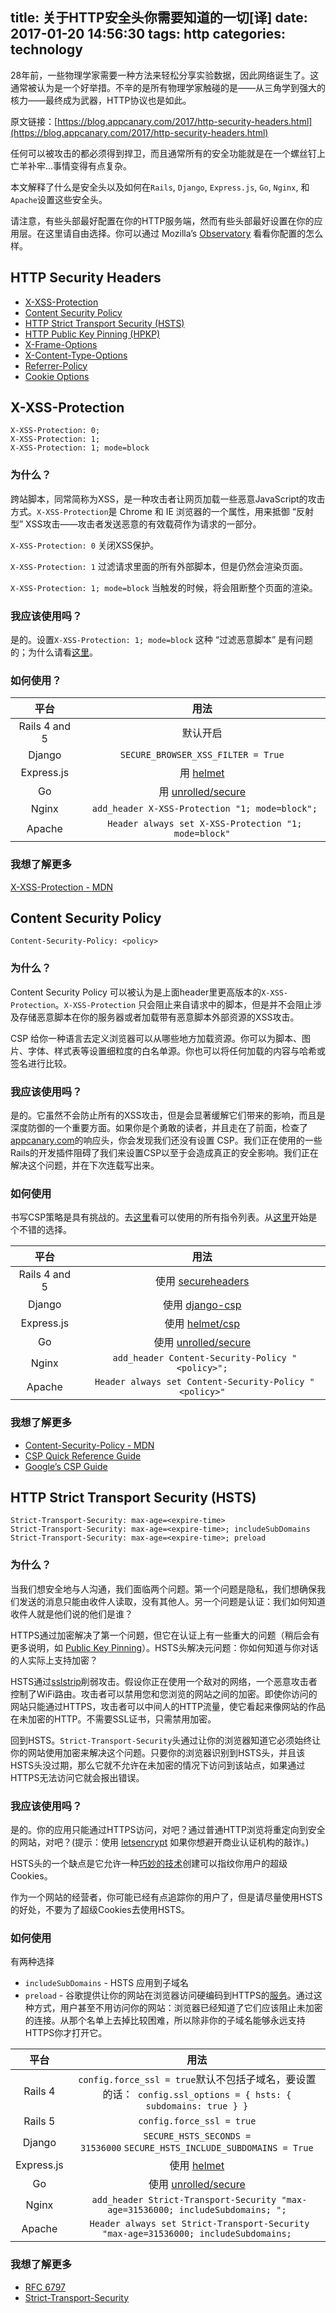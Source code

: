 title: 关于HTTP安全头你需要知道的一切[译]
date: 2017-01-20 14:56:30
tags: http
categories: technology
---

28年前，一些物理学家需要一种方法来轻松分享实验数据，因此网络诞生了。这通常被认为是一个好举措。不辛的是所有物理学家触碰的是——从三角学到强大的核力——最终成为武器，HTTP协议也是如此。

<!-- more -->

原文链接：[https://blog.appcanary.com/2017/http-security-headers.html](https://blog.appcanary.com/2017/http-security-headers.html)


任何可以被攻击的都必须得到捍卫，而且通常所有的安全功能就是在一个螺丝钉上亡羊补牢...事情变得有点复杂。

本文解释了什么是安全头以及如何在`Rails`, `Django`, `Express.js`, `Go`, `Nginx`, 和 `Apache`设置这些安全头。

请注意，有些头部最好配置在你的HTTP服务端，然而有些头部最好设置在你的应用层。在这里请自由选择。你可以通过 Mozilla’s [Observatory](https://observatory.mozilla.org/analyze.html?host=w3cboy.com) 看看你配置的怎么样。

## HTTP Security Headers

- [X-XSS-Protection](#x-xss-protection)
- [Content Security Policy](#content-security-policy)
- [HTTP Strict Transport Security (HSTS)](#http-strict-transport-security-hsts)
- [HTTP Public Key Pinning (HPKP)](#http-public-key-pinning-hpkp)
- [X-Frame-Options](#x-frame-options)
- [X-Content-Type-Options](#x-content-type-options)
- [Referrer-Policy](#referrer-policy)
- [Cookie Options](#cookie-options)



## X-XSS-Protection

```
X-XSS-Protection: 0;
X-XSS-Protection: 1;
X-XSS-Protection: 1; mode=block
```

### 为什么？

跨站脚本，同常简称为XSS，是一种攻击者让网页加载一些恶意JavaScript的攻击方式。`X-XSS-Protection`是 Chrome 和 IE 浏览器的一个属性，用来抵御 “反射型” XSS攻击——攻击者发送恶意的有效载荷作为请求的一部分。



`X-XSS-Protection: 0` 关闭XSS保护。

`X-XSS-Protection: 1`  过滤请求里面的所有外部脚本，但是仍然会渲染页面。

`X-XSS-Protection: 1; mode=block` 当触发的时候，将会阻断整个页面的渲染。



### 我应该使用吗？

是的。设置`X-XSS-Protection: 1; mode=block` 这种 “过滤恶意脚本” 是有问题的；为什么请看[这里](http://blog.innerht.ml/the-misunderstood-x-xss-protection/)。

### 如何使用？

|      平台       |                    用法                    |
| :-----------: | :--------------------------------------: |
| Rails 4 and 5 |                   默认开启                   |
|    Django     |    `SECURE_BROWSER_XSS_FILTER = True`    |
|  Express.js   | 用 [helmet](https://helmetjs.github.io/docs/xss-filter/) |
|      Go       | 用 [unrolled/secure](https://github.com/unrolled/secure) |
|     Nginx     | ` add_header X-XSS-Protection "1; mode=block";` |
|    Apache     | ` Header always set X-XSS-Protection "1; mode=block"` |



### 我想了解更多

[X-XSS-Protection - MDN](https://developer.mozilla.org/en-US/docs/Web/HTTP/Headers/X-XSS-Protection)



## Content Security Policy

```
Content-Security-Policy: <policy>
```



### 为什么？

Content Security Policy 可以被认为是上面header里更高版本的`X-XSS-Protection`。`X-XSS-Protection` 只会阻止来自请求中的脚本，但是并不会阻止涉及存储恶意脚本在你的服务器或者加载带有恶意脚本外部资源的XSS攻击。

CSP 给你一种语言去定义浏览器可以从哪些地方加载资源。你可以为脚本、图片、字体、样式表等设置细粒度的白名单源。你也可以将任何加载的内容与哈希或签名进行比较。

### 我应该使用吗？

是的。它虽然不会防止所有的XSS攻击，但是会显著缓解它们带来的影响，而且是深度防御的一个重要方面。如果你是个勇敢的读者，并且走在了前面，检查了[appcanary.com](https://appcanary.com/)的响应头，你会发现我们还没有设置 CSP。我们正在使用的一些Rails的开发插件阻碍了我们来设置CSP以至于会造成真正的安全影响。我们正在解决这个问题，并在下次连载写出来。

### 如何使用

书写CSP策略是具有挑战的。去[这里](https://developer.mozilla.org/zh-CN/docs/Web/HTTP/Headers/Content-Security-Policy__by_cnvoid)看可以使用的所有指令列表。从[这里](https://csp.withgoogle.com/docs/adopting-csp.html)开始是个不错的选择。



|      平台       |                    用法                    |
| :-----------: | :--------------------------------------: |
| Rails 4 and 5 | 使用 [secureheaders](https://github.com/twitter/secureheaders) |
|    Django     | 使用  [django-csp](https://github.com/mozilla/django-csp) |
|  Express.js   | 使用  [helmet/csp](https://github.com/helmetjs/csp) |
|      Go       | 使用  [unrolled/secure](https://github.com/unrolled/secure) |
|     Nginx     | ` add_header Content-Security-Policy "<policy>";` |
|    Apache     | ` Header always set Content-Security-Policy "<policy>"` |



### 我想了解更多

- [Content-Security-Policy - MDN](https://developer.mozilla.org/zh-CN/docs/Web/HTTP/Headers/Content-Security-Policy)
- [CSP Quick Reference Guide](https://content-security-policy.com/)
- [Google’s CSP Guide](https://csp.withgoogle.com/docs/index.html)

## HTTP Strict Transport Security (HSTS)

```
Strict-Transport-Security: max-age=<expire-time>
Strict-Transport-Security: max-age=<expire-time>; includeSubDomains
Strict-Transport-Security: max-age=<expire-time>; preload
```

### 为什么？

当我们想安全地与人沟通，我们面临两个问题。第一个问题是隐私，我们想确保我们发送的消息只能由收件人读取，没有其他人。另一个问题是认证：我们如何知道收件人就是他们说的他们是谁？

HTTPS通过加密解决了第一个问题，但它在认证上有一些重大的问题（稍后会有更多说明，如 [Public Key Pinning](#http-public-key-pinning-hpkp)）。HSTS头解决元问题：你如何知道与你对话的人实际上支持加密？

HSTS通过[sslstrip](https://moxie.org/software/sslstrip/)削弱攻击。假设你正在使用一个敌对的网络，一个恶意攻击者控制了WiFi路由。攻击者可以禁用您和您浏览的网站之间的加密。即使你访问的网站只能通过HTTPS，攻击者可以中间人的HTTP流量，使它看起来像网站的作品在未加密的HTTP。不需要SSL证书，只需禁用加密。

回到HSTS。`Strict-Transport-Security`头通过让你的浏览器知道它必须始终让你的网站使用加密来解决这个问题。只要你的浏览器识别到HSTS头，并且该HSTS头没过期，那么它就不允许在未加密的情况下访问到该站点，如果通过HTTPS无法访问它就会报出错误。

### 我应该使用吗？

是的。你的应用只能通过HTTPS访问，对吧？通过普通HTTP浏览将重定向到安全的网站，对吧？(提示：使用 [letsencrypt](https://letsencrypt.org/) 如果你想避开商业认证机构的敲诈。)

HSTS头的一个缺点是它允许一种[巧妙的技术](http://www.radicalresearch.co.uk/lab/hstssupercookies)创建可以指纹你用户的超级Cookies。

作为一个网站的经营者，你可能已经有点追踪你的用户了，但是请尽量使用HSTS的好处，不要为了超级Cookies去使用HSTS。

### 如何使用

有两种选择

- `includeSubDomains` - HSTS 应用到子域名
- `preload` - 谷歌提供让你的网站在浏览器访问硬编码到HTTPS的[服务](https://hstspreload.org/)。通过这种方式，用户甚至不用访问你的网站：浏览器已经知道了它们应该阻止未加密的连接。从那个名单上去掉比较困难，所以除非你的子域名能够永远支持HTTPS你才打开它。

|     平台     |                    用法                    |
| :--------: | :--------------------------------------: |
|  Rails 4   | `config.force_ssl = true`默认不包括子域名，要设置的话：` config.ssl_options = { hsts: { subdomains: true } }` |
|  Rails 5   |        `config.force_ssl = true`         |
|   Django   | `SECURE_HSTS_SECONDS = 31536000` `SECURE_HSTS_INCLUDE_SUBDOMAINS = True` |
| Express.js | 使用 [helmet](https://helmetjs.github.io/docs/hsts/) |
|     Go     | 使用 [unrolled/secure](https://github.com/unrolled/secure) |
|   Nginx    | ` add_header Strict-Transport-Security "max-age=31536000; includeSubdomains; ";` |
|   Apache   | ` Header always set Strict-Transport-Security "max-age=31536000; includeSubdomains;` |



###  我想了解更多

- [RFC 6797](https://tools.ietf.org/html/rfc6797)
- [Strict-Transport-Security](https://developer.mozilla.org/zh-CN/docs/Security/HTTP_Strict_Transport_Security)



